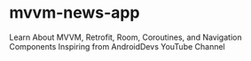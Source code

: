 # mvvm-news-app
Learn About MVVM, Retrofit, Room, Coroutines, and Navigation Components Inspiring from AndroidDevs YouTube Channel






